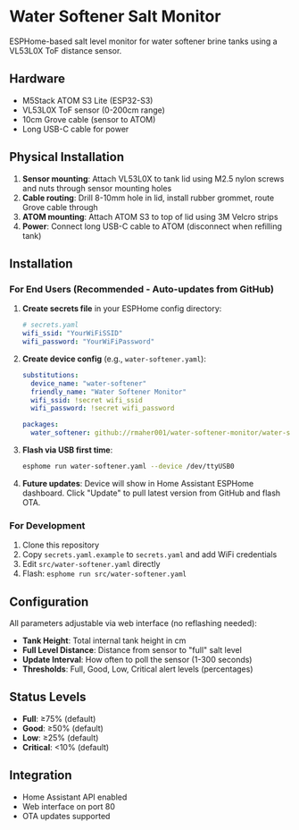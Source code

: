 # Water Softener Salt Monitor

ESPHome-based salt level monitor for water softener brine tanks using a VL53L0X ToF distance sensor.

## Hardware

- M5Stack ATOM S3 Lite (ESP32-S3)
- VL53L0X ToF sensor (0-200cm range)
- 10cm Grove cable (sensor to ATOM)
- Long USB-C cable for power

## Physical Installation

1. **Sensor mounting**: Attach VL53L0X to tank lid using M2.5 nylon screws and nuts through sensor mounting holes
2. **Cable routing**: Drill 8-10mm hole in lid, install rubber grommet, route Grove cable through
3. **ATOM mounting**: Attach ATOM S3 to top of lid using 3M Velcro strips
4. **Power**: Connect long USB-C cable to ATOM (disconnect when refilling tank)

## Installation

### For End Users (Recommended - Auto-updates from GitHub)

1. **Create secrets file** in your ESPHome config directory:
   ```yaml
   # secrets.yaml
   wifi_ssid: "YourWiFiSSID"
   wifi_password: "YourWiFiPassword"
   ```

2. **Create device config** (e.g., `water-softener.yaml`):
   ```yaml
   substitutions:
     device_name: "water-softener"
     friendly_name: "Water Softener Monitor"
     wifi_ssid: !secret wifi_ssid
     wifi_password: !secret wifi_password

   packages:
     water_softener: github://rmaher001/water-softener-monitor/water-softener-package.yaml@master
   ```

3. **Flash via USB first time**:
   ```bash
   esphome run water-softener.yaml --device /dev/ttyUSB0
   ```

4. **Future updates**: Device will show in Home Assistant ESPHome dashboard. Click "Update" to pull latest version from GitHub and flash OTA.

### For Development

1. Clone this repository
2. Copy `secrets.yaml.example` to `secrets.yaml` and add WiFi credentials
3. Edit `src/water-softener.yaml` directly
4. Flash: `esphome run src/water-softener.yaml`

## Configuration

All parameters adjustable via web interface (no reflashing needed):

- **Tank Height**: Total internal tank height in cm
- **Full Level Distance**: Distance from sensor to "full" salt level
- **Update Interval**: How often to poll the sensor (1-300 seconds)
- **Thresholds**: Full, Good, Low, Critical alert levels (percentages)

## Status Levels

- **Full**: ≥75% (default)
- **Good**: ≥50% (default)
- **Low**: ≥25% (default)
- **Critical**: <10% (default)

## Integration

- Home Assistant API enabled
- Web interface on port 80
- OTA updates supported
